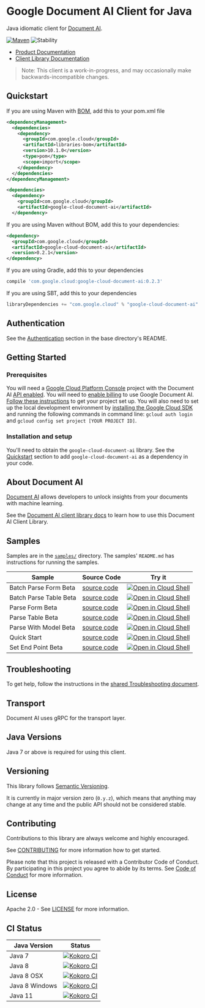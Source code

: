 # Google Document AI Client for Java

Java idiomatic client for [Document AI][product-docs].

[![Maven][maven-version-image]][maven-version-link]
![Stability][stability-image]

- [Product Documentation][product-docs]
- [Client Library Documentation][javadocs]

> Note: This client is a work-in-progress, and may occasionally
> make backwards-incompatible changes.

## Quickstart

If you are using Maven with [BOM][libraries-bom], add this to your pom.xml file
```xml
<dependencyManagement>
  <dependencies>
    <dependency>
      <groupId>com.google.cloud</groupId>
      <artifactId>libraries-bom</artifactId>
      <version>10.1.0</version>
      <type>pom</type>
      <scope>import</scope>
    </dependency>
  </dependencies>
</dependencyManagement>

<dependencies>
  <dependency>
    <groupId>com.google.cloud</groupId>
    <artifactId>google-cloud-document-ai</artifactId>
  </dependency>

```

If you are using Maven without BOM, add this to your dependencies:

```xml
<dependency>
  <groupId>com.google.cloud</groupId>
  <artifactId>google-cloud-document-ai</artifactId>
  <version>0.2.1</version>
</dependency>

```

[//]: # ({x-version-update-start:google-cloud-document-ai:released})

If you are using Gradle, add this to your dependencies
```Groovy
compile 'com.google.cloud:google-cloud-document-ai:0.2.3'
```
If you are using SBT, add this to your dependencies
```Scala
libraryDependencies += "com.google.cloud" % "google-cloud-document-ai" % "0.2.3"
```
[//]: # ({x-version-update-end})

## Authentication

See the [Authentication][authentication] section in the base directory's README.

## Getting Started

### Prerequisites

You will need a [Google Cloud Platform Console][developer-console] project with the Document AI [API enabled][enable-api].
You will need to [enable billing][enable-billing] to use Google Document AI.
[Follow these instructions][create-project] to get your project set up. You will also need to set up the local development environment by
[installing the Google Cloud SDK][cloud-sdk] and running the following commands in command line:
`gcloud auth login` and `gcloud config set project [YOUR PROJECT ID]`.

### Installation and setup

You'll need to obtain the `google-cloud-document-ai` library.  See the [Quickstart](#quickstart) section
to add `google-cloud-document-ai` as a dependency in your code.

## About Document AI


[Document AI][product-docs] allows developers to unlock insights from your documents with machine learning.

See the [Document AI client library docs][javadocs] to learn how to
use this Document AI Client Library.





## Samples

Samples are in the [`samples/`](https://github.com/googleapis/java-document-ai/tree/master/samples) directory. The samples' `README.md`
has instructions for running the samples.

| Sample                      | Source Code                       | Try it |
| --------------------------- | --------------------------------- | ------ |
| Batch Parse Form Beta | [source code](https://github.com/googleapis/java-document-ai/blob/master/samples/snippets/src/main/java/documentai/v1beta2/BatchParseFormBeta.java) | [![Open in Cloud Shell][shell_img]](https://console.cloud.google.com/cloudshell/open?git_repo=https://github.com/googleapis/java-document-ai&page=editor&open_in_editor=samples/snippets/src/main/java/documentai/v1beta2/BatchParseFormBeta.java) |
| Batch Parse Table Beta | [source code](https://github.com/googleapis/java-document-ai/blob/master/samples/snippets/src/main/java/documentai/v1beta2/BatchParseTableBeta.java) | [![Open in Cloud Shell][shell_img]](https://console.cloud.google.com/cloudshell/open?git_repo=https://github.com/googleapis/java-document-ai&page=editor&open_in_editor=samples/snippets/src/main/java/documentai/v1beta2/BatchParseTableBeta.java) |
| Parse Form Beta | [source code](https://github.com/googleapis/java-document-ai/blob/master/samples/snippets/src/main/java/documentai/v1beta2/ParseFormBeta.java) | [![Open in Cloud Shell][shell_img]](https://console.cloud.google.com/cloudshell/open?git_repo=https://github.com/googleapis/java-document-ai&page=editor&open_in_editor=samples/snippets/src/main/java/documentai/v1beta2/ParseFormBeta.java) |
| Parse Table Beta | [source code](https://github.com/googleapis/java-document-ai/blob/master/samples/snippets/src/main/java/documentai/v1beta2/ParseTableBeta.java) | [![Open in Cloud Shell][shell_img]](https://console.cloud.google.com/cloudshell/open?git_repo=https://github.com/googleapis/java-document-ai&page=editor&open_in_editor=samples/snippets/src/main/java/documentai/v1beta2/ParseTableBeta.java) |
| Parse With Model Beta | [source code](https://github.com/googleapis/java-document-ai/blob/master/samples/snippets/src/main/java/documentai/v1beta2/ParseWithModelBeta.java) | [![Open in Cloud Shell][shell_img]](https://console.cloud.google.com/cloudshell/open?git_repo=https://github.com/googleapis/java-document-ai&page=editor&open_in_editor=samples/snippets/src/main/java/documentai/v1beta2/ParseWithModelBeta.java) |
| Quick Start | [source code](https://github.com/googleapis/java-document-ai/blob/master/samples/snippets/src/main/java/documentai/v1beta2/QuickStart.java) | [![Open in Cloud Shell][shell_img]](https://console.cloud.google.com/cloudshell/open?git_repo=https://github.com/googleapis/java-document-ai&page=editor&open_in_editor=samples/snippets/src/main/java/documentai/v1beta2/QuickStart.java) |
| Set End Point Beta | [source code](https://github.com/googleapis/java-document-ai/blob/master/samples/snippets/src/main/java/documentai/v1beta2/SetEndPointBeta.java) | [![Open in Cloud Shell][shell_img]](https://console.cloud.google.com/cloudshell/open?git_repo=https://github.com/googleapis/java-document-ai&page=editor&open_in_editor=samples/snippets/src/main/java/documentai/v1beta2/SetEndPointBeta.java) |



## Troubleshooting

To get help, follow the instructions in the [shared Troubleshooting document][troubleshooting].

## Transport

Document AI uses gRPC for the transport layer.

## Java Versions

Java 7 or above is required for using this client.

## Versioning


This library follows [Semantic Versioning](http://semver.org/).


It is currently in major version zero (``0.y.z``), which means that anything may change at any time
and the public API should not be considered stable.

## Contributing


Contributions to this library are always welcome and highly encouraged.

See [CONTRIBUTING][contributing] for more information how to get started.

Please note that this project is released with a Contributor Code of Conduct. By participating in
this project you agree to abide by its terms. See [Code of Conduct][code-of-conduct] for more
information.

## License

Apache 2.0 - See [LICENSE][license] for more information.

## CI Status

Java Version | Status
------------ | ------
Java 7 | [![Kokoro CI][kokoro-badge-image-1]][kokoro-badge-link-1]
Java 8 | [![Kokoro CI][kokoro-badge-image-2]][kokoro-badge-link-2]
Java 8 OSX | [![Kokoro CI][kokoro-badge-image-3]][kokoro-badge-link-3]
Java 8 Windows | [![Kokoro CI][kokoro-badge-image-4]][kokoro-badge-link-4]
Java 11 | [![Kokoro CI][kokoro-badge-image-5]][kokoro-badge-link-5]

[product-docs]: https://cloud.google.com/compute/docs/documentai/
[javadocs]: https://googleapis.dev/java/google-cloud-document-ai/latest/index.html
[kokoro-badge-image-1]: http://storage.googleapis.com/cloud-devrel-public/java/badges/java-document-ai/java7.svg
[kokoro-badge-link-1]: http://storage.googleapis.com/cloud-devrel-public/java/badges/java-document-ai/java7.html
[kokoro-badge-image-2]: http://storage.googleapis.com/cloud-devrel-public/java/badges/java-document-ai/java8.svg
[kokoro-badge-link-2]: http://storage.googleapis.com/cloud-devrel-public/java/badges/java-document-ai/java8.html
[kokoro-badge-image-3]: http://storage.googleapis.com/cloud-devrel-public/java/badges/java-document-ai/java8-osx.svg
[kokoro-badge-link-3]: http://storage.googleapis.com/cloud-devrel-public/java/badges/java-document-ai/java8-osx.html
[kokoro-badge-image-4]: http://storage.googleapis.com/cloud-devrel-public/java/badges/java-document-ai/java8-win.svg
[kokoro-badge-link-4]: http://storage.googleapis.com/cloud-devrel-public/java/badges/java-document-ai/java8-win.html
[kokoro-badge-image-5]: http://storage.googleapis.com/cloud-devrel-public/java/badges/java-document-ai/java11.svg
[kokoro-badge-link-5]: http://storage.googleapis.com/cloud-devrel-public/java/badges/java-document-ai/java11.html
[stability-image]: https://img.shields.io/badge/stability-beta-yellow
[maven-version-image]: https://img.shields.io/maven-central/v/com.google.cloud/google-cloud-document-ai.svg
[maven-version-link]: https://search.maven.org/search?q=g:com.google.cloud%20AND%20a:google-cloud-document-ai&core=gav
[authentication]: https://github.com/googleapis/google-cloud-java#authentication
[developer-console]: https://console.developers.google.com/
[create-project]: https://cloud.google.com/resource-manager/docs/creating-managing-projects
[cloud-sdk]: https://cloud.google.com/sdk/
[troubleshooting]: https://github.com/googleapis/google-cloud-common/blob/master/troubleshooting/readme.md#troubleshooting
[contributing]: https://github.com/googleapis/java-document-ai/blob/master/CONTRIBUTING.md
[code-of-conduct]: https://github.com/googleapis/java-document-ai/blob/master/CODE_OF_CONDUCT.md#contributor-code-of-conduct
[license]: https://github.com/googleapis/java-document-ai/blob/master/LICENSE
[enable-billing]: https://cloud.google.com/apis/docs/getting-started#enabling_billing
[enable-api]: https://console.cloud.google.com/flows/enableapi?apiid=documentai.googleapis.com
[libraries-bom]: https://github.com/GoogleCloudPlatform/cloud-opensource-java/wiki/The-Google-Cloud-Platform-Libraries-BOM
[shell_img]: https://gstatic.com/cloudssh/images/open-btn.png
